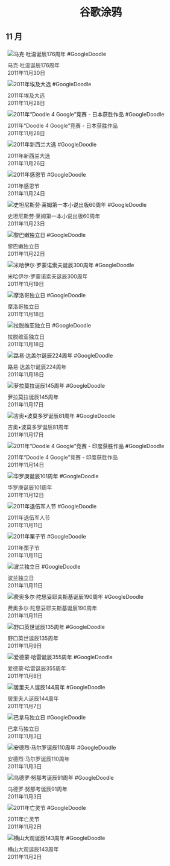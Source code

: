 
<h1 align="center"> 谷歌涂鸦 </h1>




## 11 月

<div class="image">


<img src="https:https://lh3.googleusercontent.com/_cipoj6Dn2Y9ygAMgLgOgHNfLd7dlcYlSBBsPZ9UBlfDs0dVDZmHx9RZZNuqzniHK-reT0krb9EioW823SZDebHEvMJNlxv8h3XJJX1W=s660" alt="马克·吐温诞辰176周年 #GoogleDoodle" style="margin: 5px"/>
<div class="info" style="font-size: 14px; color:#333333; margin:5px"><div class="title">马克·吐温诞辰176周年</div><div class="date">2011年11月30日</div></div>

<img src="https:https://lh3.googleusercontent.com/gRQAxCGTQ_hsVYw86ub6zg4_o076rRx9qR6Aiwu0qU9-lI4-eZi0nn-RhWNUHe1_J3-T_Zut2LAE7TCoO8JCvaL6dmzTGyG52xo-J0Y=s660" alt="2011年埃及大选 #GoogleDoodle" style="margin: 5px"/>
<div class="info" style="font-size: 14px; color:#333333; margin:5px"><div class="title">2011年埃及大选</div><div class="date">2011年11月28日</div></div>

<img src="https:https://lh3.googleusercontent.com/f2ZOFOatM2jx9GB8V-YtP0NMSsloSdQAQ2KYFir5SUOByE8fH9OyYaK2fJovV5ycndcO2C5xTrBPRiyR2W43mSynQe2Vn01la_4e8_Y8kA=s660" alt="2011年“Doodle 4 Google”竞赛 - 日本获胜作品 #GoogleDoodle" style="margin: 5px"/>
<div class="info" style="font-size: 14px; color:#333333; margin:5px"><div class="title">2011年“Doodle 4 Google”竞赛 - 日本获胜作品</div><div class="date">2011年11月28日</div></div>

<img src="https:https://lh3.googleusercontent.com/Y60bAo7upjuwtDj-V0JnZ58KDfuK_HUdmYCm4d_WGlLCajlzGP6ST0XjFNJnPYBgs2i6_Bgb6Tk_MuIU-tkyajIajMyNLIn6aN_s-EQM=s660" alt="2011年新西兰大选 #GoogleDoodle" style="margin: 5px"/>
<div class="info" style="font-size: 14px; color:#333333; margin:5px"><div class="title">2011年新西兰大选</div><div class="date">2011年11月26日</div></div>

<img src="https:https://lh3.googleusercontent.com/wyxqlG83ccFkFPyieIPGn8xOVpmdzlF5UXNb_BPkqOra1Ryn6s8Xq7G3X1YX-mGtlvIIh0Csd8-oJ_BizHL7Otbz3eygnHdTXxF1VWw=s660" alt="2011年感恩节 #GoogleDoodle" style="margin: 5px"/>
<div class="info" style="font-size: 14px; color:#333333; margin:5px"><div class="title">2011年感恩节</div><div class="date">2011年11月24日</div></div>

<img src="https:https://lh3.googleusercontent.com/iPL4v4hlU5nrMZCUl87jq-UmFj7hpNTXxQgmLF1jqc8bZlqM3DQa08iYW1tuUB7vadpaDeMSUap8CpXtE5InQzgg0u3lfBfriVMCGkA=s660" alt="史坦尼斯劳·莱姆第一本小说出版60周年 #GoogleDoodle" style="margin: 5px"/>
<div class="info" style="font-size: 14px; color:#333333; margin:5px"><div class="title">史坦尼斯劳·莱姆第一本小说出版60周年</div><div class="date">2011年11月23日</div></div>

<img src="https:https://lh3.googleusercontent.com/3P83YdSXIQueE5HQ4uWfkh4A9sa__k0LgtuhrE1vdjK9GF7wnIrN3KnU7O8k2gRBv35TI_cNcmpr7JIqR0bGghxB7KdQS7dJv9LFT1c=s660" alt="黎巴嫩独立日 #GoogleDoodle" style="margin: 5px"/>
<div class="info" style="font-size: 14px; color:#333333; margin:5px"><div class="title">黎巴嫩独立日</div><div class="date">2011年11月22日</div></div>

<img src="https:https://lh3.googleusercontent.com/n2VHcZSih-tSvN3amQ5OORojVKRp5szoBSQb8v6ZNvk6i-RN9RtrfwUL1mRZnoOVlFP-kIZFkYCilL5QN1Hu8W2uyffUUVF2GdNqTbts=s660" alt="米哈伊尔·罗蒙诺索夫诞辰300周年 #GoogleDoodle" style="margin: 5px"/>
<div class="info" style="font-size: 14px; color:#333333; margin:5px"><div class="title">米哈伊尔·罗蒙诺索夫诞辰300周年</div><div class="date">2011年11月19日</div></div>

<img src="https:https://lh3.googleusercontent.com/0YJNCHFtQ-Ld8wWSkf9K71hKEdYVUx1MVoTYLjUwjcYv4Um4HwmYxy2i5UVk7y4qT9NhQ27V5sGKHkDnWTkxY0Flm1C9sYzALmbPeqr_=s660" alt="摩洛哥独立日 #GoogleDoodle" style="margin: 5px"/>
<div class="info" style="font-size: 14px; color:#333333; margin:5px"><div class="title">摩洛哥独立日</div><div class="date">2011年11月18日</div></div>

<img src="https:https://lh3.googleusercontent.com/l0J-hg7T05UZCQORRnSX5fFQO2GvKmTUQ4G34v05ZcMaKKJpEFCvITe40Werum1evZHyYyWdOt4s0v4JgXUCgkIgPIXls_riadZPPo7c=s660" alt="拉脱维亚独立日 #GoogleDoodle" style="margin: 5px"/>
<div class="info" style="font-size: 14px; color:#333333; margin:5px"><div class="title">拉脱维亚独立日</div><div class="date">2011年11月18日</div></div>

<img src="https:https://lh3.googleusercontent.com/CezD-mGLVuNcztN9UYAf_oQIicQrEadLOqxdwGzebf276rdurDHybngjgTl1Di03pCJFGwE1pW9rk4LWkZELf0phum_FDTKGi4H3wbJB=s660" alt="路易·达盖尔诞辰224周年 #GoogleDoodle" style="margin: 5px"/>
<div class="info" style="font-size: 14px; color:#333333; margin:5px"><div class="title">路易·达盖尔诞辰224周年</div><div class="date">2011年11月18日</div></div>

<img src="https:https://lh3.googleusercontent.com/mrjRwtdtSDuhd9WO7DBJuT_OkgQHcqIeo7X4IBqXKy4ZypelKMNWLs3HGsqfMuKr2GrWZxppK8A6LjepBTBEWV4gUaHTY3vNOl-5jNcIVw=s660" alt="萝拉莫拉诞辰145周年 #GoogleDoodle" style="margin: 5px"/>
<div class="info" style="font-size: 14px; color:#333333; margin:5px"><div class="title">萝拉莫拉诞辰145周年</div><div class="date">2011年11月17日</div></div>

<img src="https:https://lh3.googleusercontent.com/ICNT3dXHoXZUOvbzx1yihCSLjCdLSxWtawwrB3GupC7cOwAF2M0gsx3RmyViQ2WfXJ4o5xqdBSqheH8DjPa-ZKURhVKeDzRhiYf3cAk=s660" alt="吉奥•波莫多罗诞辰81周年 #GoogleDoodle" style="margin: 5px"/>
<div class="info" style="font-size: 14px; color:#333333; margin:5px"><div class="title">吉奥•波莫多罗诞辰81周年</div><div class="date">2011年11月17日</div></div>

<img src="https:https://lh3.googleusercontent.com/6D2qHoHw4988IgZ5-XTn1ifi6Oxkj62hXCSY4y1o8Z93FJNTYrkUDp3NHUuMMfI57FIt5fBJEg9RHKB5_uZvc_kkTw99zqqxx9NkvoDT=s660" alt="2011年“Doodle 4 Google”竞赛 - 印度获胜作品 #GoogleDoodle" style="margin: 5px"/>
<div class="info" style="font-size: 14px; color:#333333; margin:5px"><div class="title">2011年“Doodle 4 Google”竞赛 - 印度获胜作品</div><div class="date">2011年11月14日</div></div>

<img src="https://www.google.com/logos/2011/hua_luogeng-2011-hp.jpg" alt="华罗庚诞辰101周年 #GoogleDoodle" style="margin: 5px"/>
<div class="info" style="font-size: 14px; color:#333333; margin:5px"><div class="title">华罗庚诞辰101周年</div><div class="date">2011年11月12日</div></div>

<img src="https:https://lh3.googleusercontent.com/dBAcYVGe40U_ZTaSSfVhsIWnPqv2YLN2RX2YEQ8vnc_bOyu8ZEdtwbl_w_WRpdtbOnpvwZhqqxma99EuBVuPolvkD7BPnXS6gyvSbeL3=s660" alt="2011年退伍军人节 #GoogleDoodle" style="margin: 5px"/>
<div class="info" style="font-size: 14px; color:#333333; margin:5px"><div class="title">2011年退伍军人节</div><div class="date">2011年11月11日</div></div>

<img src="https:https://lh3.googleusercontent.com/SvGhDClzLw5HgvEZKk7a28mUc50lsCkkaSiYxI0BdQY7E06JJ30SbPmE6oqh_szs0TWt8bJJbpmqhdgjfAJOipB_Vrn68XpYu3z1pFH6=s660" alt="2011年栗子节 #GoogleDoodle" style="margin: 5px"/>
<div class="info" style="font-size: 14px; color:#333333; margin:5px"><div class="title">2011年栗子节</div><div class="date">2011年11月11日</div></div>

<img src="https:https://lh3.googleusercontent.com/t4-LaSKjUHoA59EL6yA94a4s780DN_tw9gqHAdjSWYl1nytxxRes_i0PLRFFfpm1TpidU9kO6ZAOitbFU0mkQpdNBeUkixgcQXLKxqEK=s660" alt="波兰独立日 #GoogleDoodle" style="margin: 5px"/>
<div class="info" style="font-size: 14px; color:#333333; margin:5px"><div class="title">波兰独立日</div><div class="date">2011年11月11日</div></div>

<img src="https:https://lh3.googleusercontent.com/47uU_O9zWEp6cegBTBhuURuv8VKJYOweuAXlSz9aIHGPY9hFYG16UtQwTjh0j02MJ74HHXGuriggMkrLhwmZO1ajzTRgHfczsY3INML_=s660" alt="费奥多尔·陀思妥耶夫斯基诞辰190周年 #GoogleDoodle" style="margin: 5px"/>
<div class="info" style="font-size: 14px; color:#333333; margin:5px"><div class="title">费奥多尔·陀思妥耶夫斯基诞辰190周年</div><div class="date">2011年11月11日</div></div>

<img src="https:https://lh3.googleusercontent.com/citZ3BCT-9B4kb8PgyON1kKdRmF2TdICIR2XG7vx4kEZtDW3bSuzLVqH2j9fht9prsTI_jTAY3G1PQk6nLNraVLm3Tapuh_F6m4kDvY=s660" alt="野口英世诞辰135周年 #GoogleDoodle" style="margin: 5px"/>
<div class="info" style="font-size: 14px; color:#333333; margin:5px"><div class="title">野口英世诞辰135周年</div><div class="date">2011年11月9日</div></div>

<img src="https:https://lh3.googleusercontent.com/iRjmakuvPpn7mOhs8ttk7bGoJ-Z1TKr1szN19xEFYt9cyhDTUzgEv7Hu96n_iV4oW-_sQRplXEp_oD3YD4vbHGiN0K5SGrltrJBBc0ho=s660" alt="爱德蒙·哈雷诞辰355周年 #GoogleDoodle" style="margin: 5px"/>
<div class="info" style="font-size: 14px; color:#333333; margin:5px"><div class="title">爱德蒙·哈雷诞辰355周年</div><div class="date">2011年11月8日</div></div>

<img src="https:https://lh3.googleusercontent.com/5WA3JkBX6HwOQ5QKpw4JtojcaP_T4DLimssfQnYloqcNZd0EuQnI0qxo7qfJEkY-HrwW1mNMJ7FwTexqMhVPCJC6yaHIhbjhXPhw2vy2=s660" alt="居里夫人诞辰144周年 #GoogleDoodle" style="margin: 5px"/>
<div class="info" style="font-size: 14px; color:#333333; margin:5px"><div class="title">居里夫人诞辰144周年</div><div class="date">2011年11月7日</div></div>

<img src="https:https://lh3.googleusercontent.com/uDzPzklLFTGbNmgexMPzqTfw5nxtUe36a_LtyZEuM-CApksxjWx2z7_HBHfzAY_xzGBf6x0XArCJ8lYYpiqvA3CGlzWSsFfP06Qpfvii=s660" alt="巴拿马独立日 #GoogleDoodle" style="margin: 5px"/>
<div class="info" style="font-size: 14px; color:#333333; margin:5px"><div class="title">巴拿马独立日</div><div class="date">2011年11月3日</div></div>

<img src="https:https://lh3.googleusercontent.com/i_kOhTd9yxYsUlum58RgLdB-lRtMxji5pq8_3hXTTirzFTknPtK-fqrD5E5VNzS5yIpMOfWGUFRvDFl1H_UsP9ism2psHgZaH36CunMl=s660" alt="安德烈·马尔罗诞辰110周年 #GoogleDoodle" style="margin: 5px"/>
<div class="info" style="font-size: 14px; color:#333333; margin:5px"><div class="title">安德烈·马尔罗诞辰110周年</div><div class="date">2011年11月3日</div></div>

<img src="https:https://lh3.googleusercontent.com/xgKI4dWcA0frh1NFPMhh0ZHTLi95ZAxk0HgtxEGdnmHMr5JnYP7aKkMybycZGUNykalYk6RRnE5uCwIAw60LsfUTjkCoWnQLV73hC3kpbg=s660" alt="乌德罗·努那考诞辰91周年 #GoogleDoodle" style="margin: 5px"/>
<div class="info" style="font-size: 14px; color:#333333; margin:5px"><div class="title">乌德罗·努那考诞辰91周年</div><div class="date">2011年11月3日</div></div>

<img src="https:https://lh3.googleusercontent.com/u2XYFtTbyF-pZkHXs7Z_DqPKJgM0hP3xgQGYTqzRhRJija32g8de2pvRMr73aP01dQ3D4C_N9FIfuTgXqnQ9hQ_R555NBrmUM7Fk9V0wWQ=s660" alt="2011年亡灵节 #GoogleDoodle" style="margin: 5px"/>
<div class="info" style="font-size: 14px; color:#333333; margin:5px"><div class="title">2011年亡灵节</div><div class="date">2011年11月2日</div></div>

<img src="https:https://lh3.googleusercontent.com/-oShUHO5UxOJHzMVotUOLHSlws1G0JLYr1KFEr-Y44LaXhsAdSd02vUvWsJUbQXMUEZ8rhC5KW1AuGgS04mLZL7whZVIuWcJcc6E7bky=s660" alt="横山大观诞辰143周年 #GoogleDoodle" style="margin: 5px"/>
<div class="info" style="font-size: 14px; color:#333333; margin:5px"><div class="title">横山大观诞辰143周年</div><div class="date">2011年11月2日</div></div>

</div>








